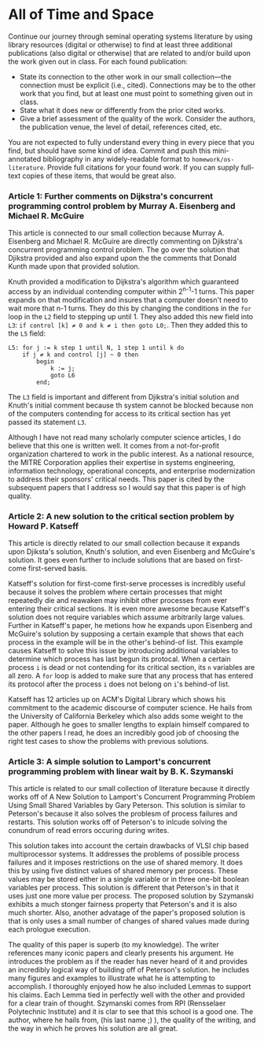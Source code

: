 # All of Time and Space

Continue our journey through seminal operating systems literature by using library resources (digital or otherwise) to find at least three additional publications (also digital or otherwise) that are related to and/or build upon the work given out in class. For each found publication:

* State its connection to the other work in our small collection—the connection must be explicit (i.e., cited). Connections may be to the other work that you find, but at least one must point to something given out in class.
* State what it does new or differently from the prior cited works.
* Give a brief assessment of the quality of the work. Consider the authors, the publication venue, the level of detail, references cited, etc.

You are not expected to fully understand every thing in every piece that you find, but should have some kind of idea.
Commit and push this mini-annotated bibliography in any widely-readable format to `homework/os-literature`. Provide full citations for your found work. If you can supply full-text copies of these items, that would be great also.

### Article 1: Further comments on Dijkstra's concurrent programming control problem by Murray A. Eisenberg and Michael R. McGuire

This article is connected to our small collection because Murray A. Eisenberg and Michael R. McGuire are directly commenting on Djikstra's concurrent programming control problem. The go over the solution that Djikstra provided and also expand upon the the comments that Donald Kunth made upon that provided solution.

Knuth provided a modification to Dijkstra's algorithm which guaranteed access by an individual contending computer within 2<sup>n-1</sup>-1 turns. This paper expands on that modification and insures that a computer doesn't need to wait more that n-1 turns. They do this by changing the conditions in the `for` loop in the `L2` field to stepping up until 1. They also added this new field into `L3`: `if control [k] ≠ 0 and k ≠ i then goto L0;`. Then they added this to the `L5` field:

	L5: for j := k step 1 until N, 1 step 1 until k do
		if j ≠ k and control [j] ~ 0 then
			begin
				k := j;
				goto L6
			end;

The `L3` field is important and different from Djikstra's initial solution and Knuth's initial comment because th system cannot be blocked because non of the computers contending for access to its critical section has yet passed its statement `L3`.

Although I have not read many scholarly computer science articles, I do believe that this one is written well. It comes from a not-for-profit organization chartered to work in the public interest. As a national resource, the MITRE Corporation applies their expertise in systems engineering, information technology, operational concepts, and enterprise modernization to address their sponsors' critical needs. This paper is cited by the subsequent papers that I address so I would say that this paper is of high quality.

### Article 2: A new solution to the critical section problem by Howard P. Katseff

This article is directly related to our small collection because it expands upon Djiksta's solution, Knuth's solution, and even Eisenberg and McGuire's solution. It goes even further to include solutions that are based on first-come first-served basis.

Katseff's solution for first-come first-serve processes is incredibly useful because it solves the problem where certain processes that might repeatedly die and reawaken may inhibit other processes from ever entering their critical sections. It is even more awesome because Katseff's solution does not require variables which assume arbitrarily large values. Further in Katseff's paper, he metions how he expands upon Eisenberg and McGuire's solution by supposing a certain example that shows that each process in the example will be in the other's behind-of list. This example causes Katseff to solve this issue by introducing additional variables to determine which process has last begun its protocal. When a certain process `i` is dead or not contending for its critical section, its `n` variables are all zero. A `for` loop is added to make sure that any process that has entered its protocol after the process `i` does not belong on `i`'s behind-of list.

Katseff has 12 articles up on ACM's Digital Library which shows his commitment to the academic discourse of computer science. He hails from the University of California Berkeley which also adds some weight to the paper. Although he goes to smaller lengths to explain himself compared to the other papers I read, he does an incredibly good job of choosing the right test cases to show the problems with previous solutions.

### Article 3: A simple solution to Lamport's concurrent programming problem with linear wait by B. K. Szymanski

This article is related to our small collection of literature because it directly works off of A New Solution to Lamport's Concurrent Programming Problem Using Small Shared Variables by Gary Peterson. This solution is similar to Peterson's because it also solves the problesm of process failures and restarts. This solution works off of Peterson's to inlcude solving the conundrum of read errors occuring during writes.

This solution takes into account the certain drawbacks of VLSI chip based multiprocessor systems. It addresses the problems of possible process failures and it imposes restrictions on the use of shared memory. It does this by using five distinct values of shared memory per process. These values may be stored either in a single variable or in three one-bit boolean variables per process. This solution is different that Peterson's in that it uses just one more value per process. The proposed solution by Szymanski exhibits a much stonger fairness property that Peterson's and it is also much shorter. Also, another advatage of the paper's proposed solution is that is only uses a small number of changes of shared values made during each prologue execution.

The quality of this paper is superb (to my knowledge). The writer references many iconic papers and clearly presents his argument. He introduces the problem as if the reader has never heard of it and provides an incredibly logical way of building off of Peterson's solution. he includes many figures and examples to illustrate what he is attempting to accomplish. I thoroughly enjoyed how he also included Lemmas to support his claims. Each Lemma tied in perfectly well with the other and provided for a clear train of thought. Szymanski comes from RPI (Rensselaer Polytechnic Institute) and it is clar to see that this school is a good one. The author, where he hails from, (his last name ;) ), the quality of the writing, and the way in which he proves his solution are all great.
